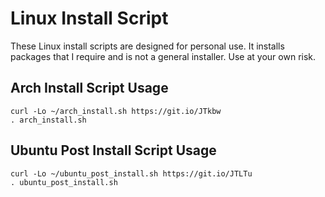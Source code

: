 # Linux Install Script

These Linux install scripts are designed for personal use.
It installs packages that I require and is not a general installer.
Use at your own risk.

## Arch Install Script Usage

```shell
curl -Lo ~/arch_install.sh https://git.io/JTkbw
. arch_install.sh
```

## Ubuntu Post Install Script Usage

```shell
curl -Lo ~/ubuntu_post_install.sh https://git.io/JTLTu
. ubuntu_post_install.sh
```
